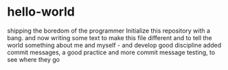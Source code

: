 # hello-world
shipping the boredom of the programmer Initialize this repository with a bang.
and now writing some text to make this file different
and to tell the world something about me and myself - and develop good discipline
added commit messages, a good practice
and more commit message testing, to see where they go
